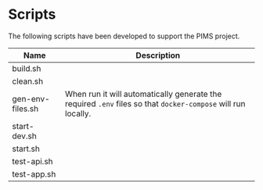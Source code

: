 # Scripts

The following scripts have been developed to support the PIMS project.

| Name             | Description                                                                                                  |
| ---------------- | ------------------------------------------------------------------------------------------------------------ |
| build.sh         |
| clean.sh         |
| gen-env-files.sh | When run it will automatically generate the required `.env` files so that `docker-compose` will run locally. |
| start-dev.sh     |
| start.sh         |
| test-api.sh      |
| test-app.sh      |
